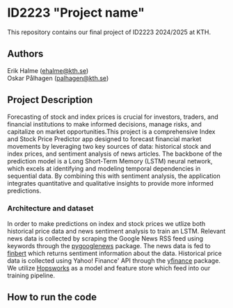 # ID2223 "Project name"
This repository contains our final project of ID2223 2024/2025 at KTH.

## Authors
Erik Halme (ehalme@kth.se) \
Oskar Pålhagen (palhagen@kth.se)

## Project Description
Forecasting of stock and index prices is crucial for investors, traders, and financial institutions to make informed decisions, manage risks, and capitalize on market opportunities.This project is a comprehensive Index and Stock Price Predictor app designed to forecast financial market movements by leveraging two key sources of data: historical stock and index prices, and sentiment analysis of news articles. The backbone of the prediction model is a Long Short-Term Memory (LSTM) neural network, which excels at identifying and modeling temporal dependencies in sequential data. By combining this with sentiment analysis, the application integrates quantitative and qualitative insights to provide more informed predictions.

### Architecture and dataset
In order to make predictions on index and stock prices we utlize both historical price data and news sentiment analysis to train an LSTM. Relevant news data is collected by scraping the Google News RSS feed using keywords through the [pygooglenews](https://pypi.org/project/pygooglenews/) package. The news data is fed to [finbert](https://arxiv.org/pdf/1908.10063) which returns sentiment information about the data. Historical price data is collected using Yahoo! Finance' API through the [yfinance](https://pypi.org/project/yfinance/) package. We utilize [Hopsworks](https://www.hopsworks.ai) as a model and feature store which feed into our training pipeline.

## How to run the code

